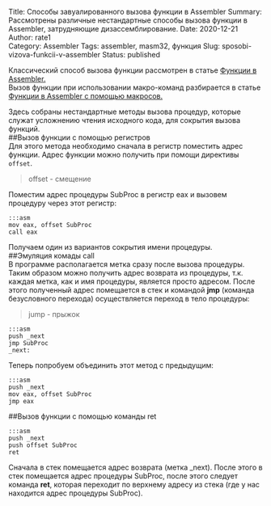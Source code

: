 Title: Способы завуалированного вызова функции в Assembler
Summary: Рассмотрены различные нестандартные способы вызова функции в Assembler, затрудняющие дизассемблирование.
Date: 2020-12-21
Author: rate1  
Category: Assembler
Tags: assembler, masm32, функция
Slug: sposobi-vizova-funkcii-v-assembler
Status: published
	
Классический способ вызова функции рассмотрен в статье [Функции в Assembler.]({filename}functions-in-assembler.md)  
Вызов функции при использовании макро-команд разбирается в статье [Функции в Assembler с помощью макросов.]({filename}functions-used-macros.md)  

Здесь собраны нестандартные методы вызова процедур, которые служат усложнению чтения исходного кода, для сокрытия вызова функций.  
##Вызов функции с помощью регистров  
Для этого метода необходимо сначала в регистр поместить адрес функции. Адрес функции можно получить при помощи директивы ```offset```.  
>offset - смещение  

Поместим адрес процедуры SubProc в регистр eax и вызовем процедуру через этот регистр:  
```
:::asm
mov eax, offset SubProc
call eax
```
Получаем один из вариантов сокрытия имени процедуры.  
##Эмуляция комады call  
В программе располагается метка сразу после вызова процедуры. Таким образом можно получить адрес возврата из процедуры, т.к. каждая метка, как и имя процедуры, является просто адресом. После этого полученный адрес помещается в стек и командой **jmp** (команда безусловного перехода) осуществляется переход в тело процедуры:  
>jump - прыжок  
```
:::asm
push _next
jmp SubProc
_next:
```  
Теперь попробуем объединить этот метод с предыдущим:  
```
:::asm
push _next
mov eax, offset SubProc
jmp eax
```  
##Вызов функции с помощью команды ret  
```
:::asm
push _next
push offset SubProc
ret
```  
Сначала в стек помещается адрес возврата (метка _next). После этого в стек помещается адрес процедуры SubProc, после этого следует команда **ret**, которая переходит по верхнему адресу из стека (где у нас находится адрес процедуры SubProc).
